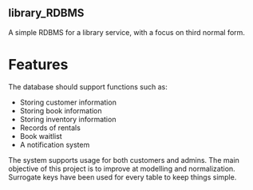 ## library_RDBMS

A simple RDBMS for a library service, with a focus on third normal form.

# Features

The database should support functions such as:
- Storing customer information
- Storing book information
- Storing inventory information
- Records of rentals
- Book waitlist
- A notification system

The system supports usage for both customers and admins.
The main objective of this project is to improve at modelling and normalization.
Surrogate keys have been used for every table to keep things simple.
